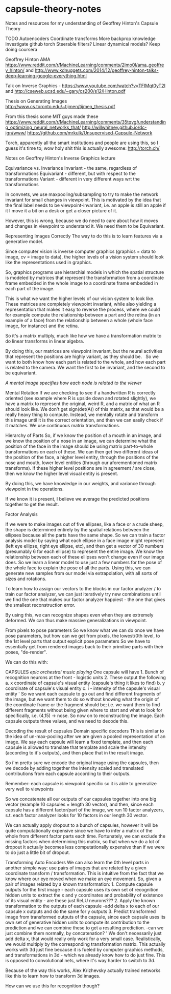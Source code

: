 # capsule-theory-notes
Notes and resources for my understanding of Geoffrey Hinton's Capsule Theory

TODO
  Autoencoders
  Coordinate transforms
  More backprop knowledge
  Investigate github
  torch
  Steerable filters?
  Linear dynamical models?
  Keep doing coursera
  
Geoffrey Hinton AMA https://www.reddit.com/r/MachineLearning/comments/2lmo0l/ama_geoffrey_hinton/ and http://www.kdnuggets.com/2014/12/geoffrey-hinton-talks-deep-learning-google-everything.html

  Talk on Inverse Graphics - https://www.youtube.com/watch?v=TFIMqt0yT2I and http://cseweb.ucsd.edu/~gary/cs200/s12/Hinton.pdf
  
Thesis on Generating Images http://www.cs.toronto.edu/~tijmen/tijmen_thesis.pdf

From this thesis some MIT guys made these
  https://www.reddit.com/r/MachineLearning/comments/35tqvg/understanding_optimizing_neural_networks_that/
  http://willwhitney.github.io/dc-ign/www/
  https://github.com/mrkulk/Unsupervised-Capsule-Network
  
Torch, apparently all the smart institutions and people are using this, so I guess it's time to; wow holy shit this is actually awesome: http://torch.ch/


Notes on Geoffrey Hinton's Inverse Graphics lecture

Equivariance vs. Invariance
  Invariant - the same, regardless of transformations
  Equivariant - different, but with respect to the transformations
  Variant - different in very different ways wrt the transformations
  
  In convnets, we use maxpooling/subsampling to try to make the network invariant for small changes in viewpoint. This is motivated by the idea that the final label needs to be viewpoint-invariant, i.e. an apple is still an apple if it I move it a bit on a desk or get a closer picture of it. 
  
  However, this is wrong, because we do need to care about how it moves and changes in viewpoint to understand it. We need them to be Equivariant.
  
Representing Images Correctly
  The way to do this is to learn features via a generative model.
  
  Since computer vision is inverse computer graphics (graphics = data to image, cv = image to data), the higher levels of a vision system should look like the representations used in graphics.
  
  So, graphics programs use hierarchial models in which the spatial structure is modeled by matrices that represent the transformation from a coordinate frame embedded in the whole image to a coordinate frame embedded in each part of the image. 
  
  This is what we want the higher levels of our vision system to look like. These matrices are completely viewpoint invariant, while also yielding a representation that makes it easy to reverse the process, where we could for example compute the relationship between a part and the retina (in an example of a face) from the relationship between a whole (whole face image, for instance) and the retina.
  
  So it's a matrix multiply, much like how we have a transformation matrix to do linear transforms in linear algebra.
  
  By doing this, our matrices are viewpoint invariant, but the neural activities that represent the positions are highly variant, as they should be.
  
  So we want to both know how each part is related to the whole, and how each part is related to the camera. We want the first to be invariant, and the second to be equivariant.
 
  *A mental image specifies how each node is related to the viewer*

Mental Rotation
  If we are checking to see if a handwritten R is correctly oriented (see example where R is upside down and rotated slightly), we have a matrix to represent the original, weird R, and a matrix of what an R should look like. We don't get sign(det(A)) of this matrix, as that would be a really heavy thing to compute. Instead, we mentally rotate and transform this image until it is the correct orientation, and then we can easily check if it matches. We use continuous matrix transformations.

Hierarchy of Parts
  So, if we know the position of a mouth in an image, and we know the position of a nose in an image, we can determine what the position of the face in the image should be using matrix part-to-whole transformations on each of these. We can then get two different ideas of the position of the face, a higher level entity, through the positions of the nose and mouth, lower level entities (through our aforementioned matrix transforms). If these higher level positions are in agreement / are close, then we know the higher level visual entity is present.
  
  By doing this, we have knowledge in our weights, and variance through viewpoint in the operations.
  
  If we know it is present, I believe we average the predicted positions together to get the result.
  
Factor Analysis
 
  If we were to make images out of five ellipses, like a face or a crude sheep, the shape is determined entirely by the spatial relations between the ellipses because all the parts have the same shape. So we can train a factor analysis model by saying what each ellipse in a face image might represent (left eye ellipse, right eye ellipse, etc), and then get a vector of 30 numbers (presumably 6 for each ellipse) to represent the entire image. We know the relationship between each of these ellipses won't change even if our image does. So we learn a linear model to use just a few numbers for the pose of the whole face to explain the pose of all the parts. 
  Using this, we can generate new samples from our model via extrapolation, with all sorts of sizes and rotations.

  To learn how to assign our vectors to the blocks in our factor analyzer / to train our factor analyzer, we can just iteratively try new combinations until we find the one that makes our factor analyzer happiest - the one that gives the smallest reconstruction error.
  
  By using this, we can recognize shapes even when they are extremely deformed. We can thus make massive generalizations in viewpoint.

From pixels to pose parameters
  So we know what we can do once we have pose parameters, but how can we get from pixels, the lowest/0th level, to the 1st level parts that output explicit pose parameters
  So we have to essentially get from rendered images back to their primitive parts with their poses, "de-render".
  
  We can do this with:

CAPSULES *epic orchestral music playing* 
  One capsule will have
    1. Bunch of recognition neurons at the front - logistic units
    2. These output the following
      a. x coordinate of capsule's visual entity (capsule's thing it likes to find)
      b. y coordinate of capsule's visual entity
      c. i - intensity of the capsule's visual entity
'
  So we want each capsule to go out and find different fragments of the image, but we want them to do so without knowing what the origin of the coordinate frame or the fragment should be; i.e. we want them to find different fragments without being given where to start and what to look for specifically, i.e. (4,15) -> nose.
  So now on to reconstructing the image. Each capsule outputs three values, and we need to decode this.

Decoding the result of capsules
  Domain specific decoders
    This is similar to the idea of un-max-pooling after we are given a pooled representation of an image.
    We say each capsule will learn a fixed template, and then each capsule is allowed to translate that template and scale the intensity (according to it's outputs), and then place that in the result image.

  So i'm pretty sure we encode the original image using the capsules, then we decode by adding together the intensity scaled and translated contributions from each capsule according to their outputs.

  Remember: each capsule is viewpoint specific so it is able to generalize very well to viewpoints

  So we concatenate all our outputs of our capsules together into one big vector (example 10 capsules = length 30 vector), and then, since each capsule has a different factor/part of the image, we run 10 factor analyzers, s.t. each factor analyzer looks for 10 factors in our length 30 vector.

  We can actually apply dropout to a bunch of capsules, however it will be quite computationally expensive since we have to infer a matrix of the whole from different factor parts each time. Fortunately, we can exclude the missing factors when determining this matrix, so that when we do a lot of dropout it actually becomes less computationally expensive than if we were to do just a little bit of dropout. 
  
Transforming Auto Encoders
  We can also learn the 0th level parts in another simple way: use pairs of images that are related by a given coordinate transform / transformation.
  This is intuitive from the fact that we know where our eye moved when we make an eye movement.
  So, given a pair of images related by a known transformation:
    1. Compute capsule outputs for the first image
      - each capsule uses its own set of recognition hidden units to extract the x and y coordinates and probability of existence of its visual entity
      - are these just ReLU neurons???
    2. Apply the known transformation to the outputs of each capsule
      -add delta x to each of our capsule x outputs and do the same for y outputs
    3. Predict transformed image from transformed outputs of the capsule, since each capsule uses its own set of generative hidden units to compute its contribution to the prediction and we can combine these to get a resulting prediction.
      -can we just combine them normally, by concatenation?
'
  We don't necessarily just add delta x, that would really only work for a very small case. Realistically, we would multiply by the corresponding transformation matrix.
  This actually works with 3d just fine because it is fueled by computer graphics methods, and transformations in 3d - which we already know how to do just fine.
  This is opposed to convolutional nets, where it's way harder to switch to 3d.
  
  Because of the way this works, Alex Krizhevsky actually trained networks like this to learn how to transform 3d images.
  
How can we use this for recognition though?

